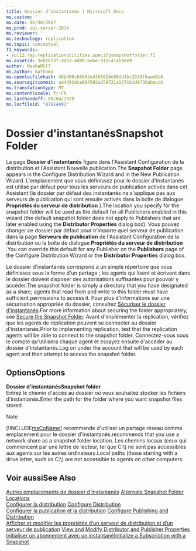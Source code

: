 ```yaml
---
title: Dossier d’instantanés | Microsoft Docs
ms.custom: ''
ms.date: 06/30/2017
ms.prod: sql-server-2014
ms.reviewer: ''
ms.technology: replication
ms.topic: conceptual
f1_keywords:
- sql12.rep.replicationutilities.specifysnapshotfolder.f1
ms.assetid: 3eb1b73f-ddb3-4d09-be6e-811c414698e9
author: MashaMSFT
ms.author: mathoma
ms.openlocfilehash: 48b490c65662edf65018e98dd1bc3339f6aae6b6
ms.sourcegitcommit: ad4d92dce894592a259721a1571b1d8736abacdb
ms.translationtype: MT
ms.contentlocale: fr-FR
ms.lasthandoff: 08/04/2020
ms.locfileid: "87614491"
---
```

# <a name="snapshot-folder"></a><span data-ttu-id="7541d-102">Dossier d'instantanés</span><span class="sxs-lookup"><span data-stu-id="7541d-102">Snapshot Folder</span></span>
  <span data-ttu-id="7541d-103">La page **Dossier d'instantanés** figure dans l'Assistant Configuration de la distribution et l'Assistant Nouvelle publication.</span><span class="sxs-lookup"><span data-stu-id="7541d-103">The **Snapshot Folder** page appears in the Configure Distribution Wizard and in the New Publication Wizard.</span></span> <span data-ttu-id="7541d-104">L'emplacement que vous définissez pour le dossier d'instantanés est utilisé par défaut pour tous les serveurs de publication activés dans cet Assistant (le dossier par défaut des instantanés ne s'applique pas aux serveurs de publication qui sont ensuite activés dans la boîte de dialogue **Propriétés du serveur de distribution** ).</span><span class="sxs-lookup"><span data-stu-id="7541d-104">The location you specify for the snapshot folder will be used as the default for all Publishers enabled in this wizard (the default snapshot folder does not apply to Publishers that are later enabled using the **Distributor Properties** dialog box).</span></span> <span data-ttu-id="7541d-105">Vous pouvez changer ce dossier par défaut pour n'importe quel serveur de publication dans la page **Serveurs de publication** de l'Assistant Configuration de la distribution ou la boîte de dialogue **Propriétés du serveur de distribution** .</span><span class="sxs-lookup"><span data-stu-id="7541d-105">You can override this default for any Publisher on the **Publishers** page of the Configure Distribution Wizard or the **Distributor Properties** dialog box.</span></span>  
  
 <span data-ttu-id="7541d-106">Le dossier d'instantanés correspond à un simple répertoire que vous définissez sous la forme d'un partage ; les agents qui lisent et écrivent dans le dossier doivent disposer des autorisations suffisantes pour pouvoir y accéder.</span><span class="sxs-lookup"><span data-stu-id="7541d-106">The snapshot folder is simply a directory that you have designated as a share; agents that read from and write to this folder must have sufficient permissions to access it.</span></span> <span data-ttu-id="7541d-107">Pour plus d’informations sur une sécurisation appropriée du dossier, consultez [Sécuriser le dossier d’instantanés](security/secure-the-snapshot-folder.md).</span><span class="sxs-lookup"><span data-stu-id="7541d-107">For more information about securing the folder appropriately, see [Secure the Snapshot Folder](security/secure-the-snapshot-folder.md).</span></span> <span data-ttu-id="7541d-108">Avant d'implémenter la réplication, vérifiez que les agents de réplication peuvent se connecter au dossier d'instantanés.</span><span class="sxs-lookup"><span data-stu-id="7541d-108">Prior to implementing replication, test that the replication agents will be able to connect to the snapshot folder.</span></span> <span data-ttu-id="7541d-109">Connectez-vous sous le compte qu'utilisera chaque agent et essayez ensuite d'accéder au dossier d'instantanés.</span><span class="sxs-lookup"><span data-stu-id="7541d-109">Log on under the account that will be used by each agent and then attempt to access the snapshot folder.</span></span>  
  
## <a name="options"></a><span data-ttu-id="7541d-110">Options</span><span class="sxs-lookup"><span data-stu-id="7541d-110">Options</span></span>  
 <span data-ttu-id="7541d-111">**Dossier d'instantanés**</span><span class="sxs-lookup"><span data-stu-id="7541d-111">**Snapshot folder**</span></span>  
 <span data-ttu-id="7541d-112">Entrez le chemin d'accès au dossier où vous souhaitez stocker les fichiers d'instantanés.</span><span class="sxs-lookup"><span data-stu-id="7541d-112">Enter the path for the folder where you want snapshot files stored.</span></span>  
  
> [!NOTE]  
>  [!INCLUDE[msCoName](../../includes/msconame-md.md)] <span data-ttu-id="7541d-113">recommande d'utiliser un partage réseau comme emplacement pour le dossier d'instantanés.</span><span class="sxs-lookup"><span data-stu-id="7541d-113">recommends that you use a network share as a snapshot folder location.</span></span> <span data-ttu-id="7541d-114">Les chemins locaux (ceux qui commencent par une lettre de lecteur, tel que C:\\) ne sont pas accessibles aux agents sur les autres ordinateurs.</span><span class="sxs-lookup"><span data-stu-id="7541d-114">Local paths (those starting with a drive letter, such as C:\\) are not accessible to agents on other computers.</span></span>  
  
## <a name="see-also"></a><span data-ttu-id="7541d-115">Voir aussi</span><span class="sxs-lookup"><span data-stu-id="7541d-115">See Also</span></span>  
 <span data-ttu-id="7541d-116">[Autres emplacements de dossier d’instantanés](alternate-snapshot-folder-locations.md) </span><span class="sxs-lookup"><span data-stu-id="7541d-116">[Alternate Snapshot Folder Locations](alternate-snapshot-folder-locations.md) </span></span>  
 <span data-ttu-id="7541d-117">[Configurer la distribution](configure-distribution.md) </span><span class="sxs-lookup"><span data-stu-id="7541d-117">[Configure Distribution](configure-distribution.md) </span></span>  
 <span data-ttu-id="7541d-118">[Configurer la publication et la distribution](configure-publishing-and-distribution.md) </span><span class="sxs-lookup"><span data-stu-id="7541d-118">[Configure Publishing and Distribution](configure-publishing-and-distribution.md) </span></span>  
 <span data-ttu-id="7541d-119">[Afficher et modifier les propriétés d’un serveur de distribution et d’un serveur de publication](view-and-modify-distributor-and-publisher-properties.md) </span><span class="sxs-lookup"><span data-stu-id="7541d-119">[View and Modify Distributor and Publisher Properties](view-and-modify-distributor-and-publisher-properties.md) </span></span>  
 [<span data-ttu-id="7541d-120">Initialiser un abonnement avec un instantané</span><span class="sxs-lookup"><span data-stu-id="7541d-120">Initialize a Subscription with a Snapshot</span></span>](initialize-a-subscription-with-a-snapshot.md)  
  
  

